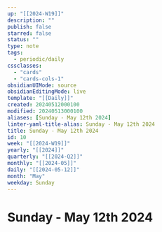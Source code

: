 ```yaml
---
up: "[[2024-W19]]"
description: ""
publish: false
starred: false
status: ""
type: note
tags:
  - periodic/daily
cssclasses:
  - "cards"
  - "cards-cols-1"
obsidianUIMode: source
obsidianEditingMode: live
template: "[[Daily]]"
created: 20240512000100
modified: 20240513000100
aliases: [Sunday - May 12th 2024]
linter-yaml-title-alias: Sunday - May 12th 2024
title: Sunday - May 12th 2024
id: 10
week: "[[2024-W19]]"
yearly: "[[2024]]"
quarterly: "[[2024-Q2]]"
monthly: "[[2024-05]]"
daily: "[[2024-05-12]]"
month: "May"
weekday: Sunday
---
```


# Sunday - May 12th 2024
